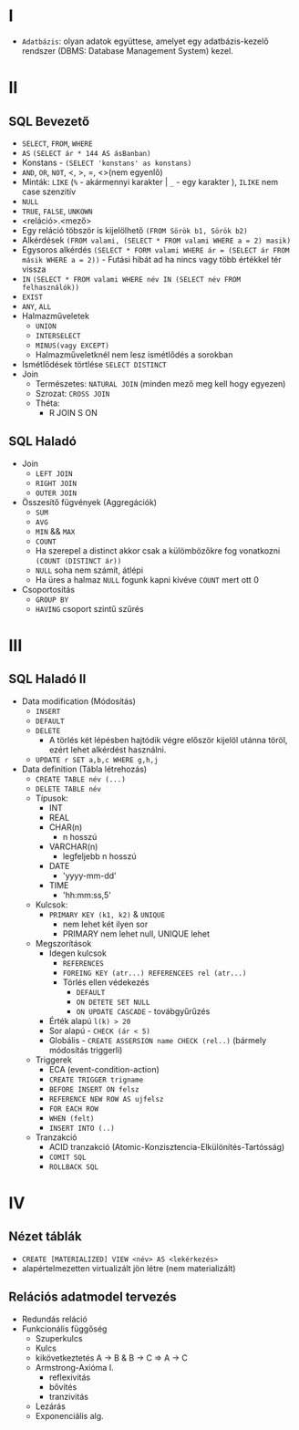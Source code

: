 # I

- `Adatbázis`: olyan adatok együttese, amelyet egy adatbázis-kezelő rendszer (DBMS: Database Management System) kezel.

# II

## SQL Bevezető

- `SELECT`, `FROM`, `WHERE`
- `AS` `(SELECT ár * 144 AS ásBanban)`
- Konstans - `(SELECT 'konstans' as konstans)`
- `AND`, `OR`, `NOT`, <, >, =, <>(nem egyenlő)
- Minták: `LIKE` (`%` - akármennyi karakter | `_` - egy karakter ), `ILIKE` nem case szenzitív
- `NULL`
- `TRUE`, `FALSE`, `UNKOWN`
- <reláció>.<mező>
- Egy reláció töbször is kijelölhető `(FROM Sörök b1, Sörök b2)`
- Alkérdések `(FROM valami, (SELECT * FROM valami WHERE a = 2) masik)`
- Egysoros alkérdés `(SELECT * FORM valami WHERE ár = (SELECT ár FROM másik WHERE a = 2))` - Futási hibát ad ha nincs vagy több értékkel tér vissza
- `IN` `(SELECT * FROM valami WHERE név IN (SELECT név FROM felhasználók))`
- `EXIST`
- `ANY`, `ALL`
- Halmazműveletek
    - `UNION`
    - `INTERSELECT`
    - `MINUS(vagy EXCEPT)`
    - Halmazműveletknél nem lesz ismétlődés a sorokban
- Ismétlődések törtlése `SELECT DISTINCT`
- Join
    - Természetes: `NATURAL JOIN` (minden mező meg kell hogy egyezen)
    - Szrozat: `CROSS JOIN`
    - Théta:
        - R JOIN S ON 

## SQL Haladó
- Join
    - `LEFT JOIN`
    - `RIGHT JOIN`
    - `OUTER JOIN`
- Összesítő fügvények (Aggregációk)
    - `SUM`
    - `AVG`
    - `MIN` && `MAX`
    - `COUNT`
    - Ha szerepel a distinct akkor csak a külömbözőkre fog vonatkozni `(COUNT (DISTINCT ár))`
    - `NULL` soha nem számít, átlépi
    - Ha üres a halmaz `NULL` fogunk kapni kivéve `COUNT` mert ott 0
- Csoportosítás
    - `GROUP BY`
    - `HAVING` csoport szintű szűrés

# III

## SQL Haladó II

- Data modification (Módosítás)
    - `INSERT`
    - `DEFAULT`
    - `DELETE`
        - A törlés két lépésben hajtódik végre először kijelöl utánna töröl, ezért lehet alkérdést használni.
    - `UPDATE r SET a,b,c WHERE g,h,j`
- Data definition (Tábla létrehozás)
    - `CREATE TABLE név (...)`
    - `DELETE TABLE név`
    - Típusok:
        - INT
        - REAL
        - CHAR(n)
            - n hosszú
        - VARCHAR(n)
            - legfeljebb n hosszú
        - DATE
            - 'yyyy-mm-dd'
        - TIME
            - 'hh:mm:ss,5'
    - Kulcsok:
        - `PRIMARY KEY (k1, k2)` & `UNIQUE`
            - nem lehet két ilyen sor
            - PRIMARY nem lehet null, UNIQUE lehet
    - Megszorítások 
        - Idegen kulcsok
            - `REFERENCES`
            - `FOREING KEY (atr...) REFERENCEES rel (atr...)`
            - Törlés ellen védekezés
                - `DEFAULT`
                - `ON DETETE SET NULL`
                - `ON UPDATE CASCADE` - továbgyűrűzés
        - Érték alapú `l(k) > 20`
        - Sor alapú - `CHECK (ár < 5)`
        - Globális - `CREATE ASSERSION name CHECK (rel..)` (bármely módosítás triggerli)
    - Triggerek
        - ECA (event-condition-action)
        - `CREATE TRIGGER trigname`
        - `BEFORE INSERT ON felsz`
        - `REFERENCE NEW ROW AS ujfelsz`
        - `FOR EACH ROW`
        - `WHEN (felt)`
        - `INSERT INTO (..)`
    - Tranzakció
        - ACID tranzakció (Atomic-Konzisztencia-Elkülönítés-Tartósság)
        - `COMIT SQL`
        - `ROLLBACK SQL`

# IV

## Nézet táblák
- `CREATE [MATERIALIZED] VIEW <név> AS <lekérkezés>`
- alapértelmezetten virtualizált jön létre (nem materializált)

## Relációs adatmodel tervezés

- Redundás reláció
- Funkcionális függőség
    - Szuperkulcs
    - Kulcs
    -  kikövetkeztetés A -> B & B -> C => A -> C
    - Armstrong-Axióma I.
        - reflexivitás
        - bővítés
        - tranzivitás
    - Lezárás
    - Exponenciális alg.


